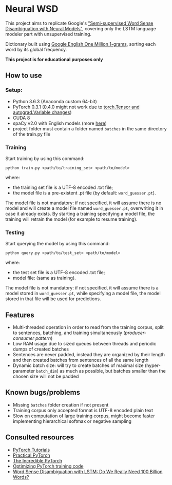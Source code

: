 # Neural WSD

This project aims to replicate Google's ["Semi-supervised Word Sense Disambiguation with Neural Models"](https://research.google.com/pubs/pub45729.html?authuser=0), covering only the LSTM language modeler part with
unsupervised training.

Dictionary built using [Google English One Million 1-grams](http://storage.googleapis.com/books/ngrams/books/datasetsv2.html), sorting each word by its global frequency.

**This project is for educational purposes only**

## How to use

### Setup:

- Python 3.6.3 (Anaconda custom 64-bit)
- PyTorch 0.3.1 (0.4.0 might not work due to [torch.Tensor and autograd.Variable changes](https://github.com/pytorch/pytorch/releases/tag/v0.4.0))
- CUDA 8
- spaCy v2.0 with English models (more [here](https://spacy.io/usage/))
- project folder must contain a folder named `batches` in the same directory of the train.py file

### Training

Start training by using this command:

  `python train.py <path/to/training_set> <path/to/model>`
  
where:
- the training set file is a UTF-8 encoded .txt file;
- the model file is a pre-existent .pt file (by default: `word_guesser.pt`).

The model file is not mandatory: if not specified, it will assume there is no model and will create a model file
named `word_guesser.pt`, overwriting it in case it already exists. By starting a training specifying a model file,
the training will retrain the model (for example to resume training).

### Testing

Start querying the model by using this command:

  `python query.py <path/to/test_set> <path/to/model>`
  
where:
- the test set file is a UTF-8 encoded .txt file;
- model file: (same as training).

The model file is not mandatory: if not specified, it will assume there is a model stored in `word_guesser.pt`, while
specifying a model file, the model stored in that file will be used for predictions.

## Features

- Multi-threaded operation in order to read from the training corpus, split to sentences, batching, and training simultaneously (_producer-consumer pattern_)
- Low RAM usage due to sized queues between threads and periodic dumps of created batches
- Sentences are never padded, instead they are organized by their length and then created batches from sentences of all the same length
- Dynamic batch size: will try to create batches of maximal size (hyper-parameter `batch_dim`) as much as possible, but batches smaller than the chosen size will not be padded

## Known bugs/problems

- Missing `batches` folder creation if not present
- Training corpus only accepted format is UTF-8 encoded plain text
- Slow on computation of large training corpus, might become faster implementing hierarchical softmax or negative sampling

## Consulted resources

- [PyTorch Tutorials](http://pytorch.org/tutorials/)
- [Practical PyTorch](https://github.com/spro/practical-pytorch)
- [The Incredible PyTorch](https://github.com/ritchieng/the-incredible-pytorch)
- [Optimizing PyTorch training code](https://www.sagivtech.com/2017/09/19/optimizing-pytorch-training-code/)
- [Word Sense Disambiguation with LSTM: Do We Really Need 100 Billion Words?](https://github.com/cltl/wsd-dynamic-sense-vector)

